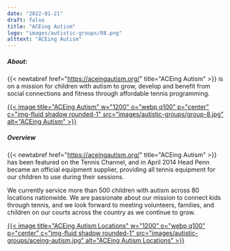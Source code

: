 ```yaml
---
date: "2022-01-21"
draft: false
title: "ACEing Autism"
logo: "images/autistic-groups/08.png"
alttext: "ACEing Autism"
---
```


##### About:
{{< newtabref  href="https://aceingautism.org/" title="ACEing Autism" >}} is on a mission for children with autism to grow, develop and benefit from social connections and fitness through affordable tennis programming.

<a href="https://aceingautism.org/" rel="external" target="_blank">{{< image title="ACEing Autism" w="1200" o="webp q100" p="center" c="img-fluid shadow rounded-1" src="images/autistic-groups/group-8.jpg" alt="ACEing Autism" >}}</a>

##### Overview
{{< newtabref  href="https://aceingautism.org/" title="ACEing Autism" >}} has been featured on the Tennis Channel, and in April 2014 Head Penn became an official equipment supplier, providing all tennis equipment for our children to use during their sessions.

We currently service more than 500 children with autism across 80 locations nationwide. We are passionate about our mission to connect kids through tennis, and we look forward to meeting volunteers, families, and children on our courts across the country as we continue to grow.

<a href="https://aceingautism.org/locations/" rel="external" target="_blank">{{< image title="ACEing Autism Locations" w="1200" o="webp q100" p="center" c="img-fluid shadow rounded-1" src="images/autistic-groups/aceing-autism.jpg" alt="ACEing Autism Locations" >}}</a>